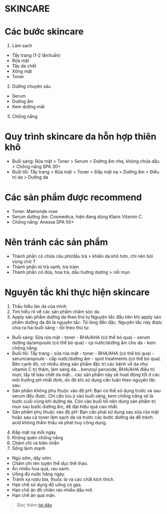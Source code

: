 # SKINCARE


# Các bước skincare
1. Làm sạch
- Tẩy trang (1-2 lần/tuần)
- Rửa mặt 
- Tẩy da chết
- Xông mặt 
- Toner 
2. Dưỡng chuyên sâu 
-  Serum
-  Dưỡng ẩm
-  Kem dưỡng mắt 
3. Chống nắng 

# Quy trình skincare da hỗn hợp thiên khô
- Buổi sáng: Rửa mặt > Toner > Serum > Dưỡng ẩm nhẹ, không chứa dầu > Chống nắng SPA 30+ 
- Buổi tối: Tẩy trang > Rửa mặt > Toner > Đắp mặt nạ > Dưỡng ẩm > Điều trị da > Dưỡng da 

# Các sản phẩm được recommend 
-  Toner: Mamonde rose 
-  Serum dưỡng ẩm: Cosmedica, hiện đang dùng Klairs Vitamin C.
-  Chống nắng: Anessa SPA 50+

# Nên tránh các sản phẩm
- Thành phần có chứa câu phỉ/dầu trà > khiến da khô hơn, chỉ nên bôi vùng chữ T
- Thành phần từ trà xanh, trà tràm 
- Thành phần có dừa, hoa trà, dầu hướng dương > nổi mụn 

# Nguyên tắc khi thực hiện skincare
1. Thấu hiểu làn da của mình
2. Tìm hiểu rõ về các sản phẩm chăm sóc da
3. Apply sản phẩm dưỡng da theo thứ tự
Nguyên tắc đầu tiên khi apply sản phẩm dưỡng da đó là nguyên tắc: Từ lỏng đến đặc. Nguyên tắc này được chia ra hai buổi sáng -  tối theo thứ tự:
- Buổi sáng: Sữa rửa mặt - toner - BHA/AHA (có thể bỏ qua) - serum dưỡng da/ampoule (có thể bỏ qua) - cp nước/dưỡng ẩm cho da - kem chống nắng.  
- Buổi tối: Tẩy trang - sữa rửa mặt - toner - BHA/AHA (có thể bỏ qua)  - serum/ampoule - cấp nước/dưỡng ẩm - spot treatments (có thể bỏ qua).  
Bên cạnh đó, có nhiều dòng sản phẩm đặc trị các bệnh về da như vitamin C trị thâm, làm sáng da… benzoyl peroxide, BHA/AHA điều trị mụn, tẩy tế bào chết da mặt… các sản phẩm này sẽ hoạt động tốt ở các môi trường pH nhất định, do đó khi sử dụng cần tuân theo nguyên tắc sau:
- Sản phẩm không phụ thuộc vào độ pH: Bạn có thể sử dụng trước và sau serum đều được. Chỉ cần lưu ý vào buổi sáng, kem chống nắng sẽ là bước cuối cùng khi dưỡng da. Còn vào buổi tối nên dùng sản phẩm trị mụn sau bước dưỡng ẩm, để đạt hiệu quả cao nhất.  
- Sản phẩm phụ thuộc vào độ pH: Bạn cần phải sử dụng sau sữa rửa mặt hoặc sau cả toner làm sạch da và trước các bước dưỡng da để tránh acid không thẩm thấu và phát huy công dụng.  
4. Đắp mặt nạ mỗi ngày
5. Không quên chống nắng
6. Chăm chỉ và kiên nhẫn
7. Sống lành mạnh
- Ngủ sớm, dậy sớm.  
- Chăm chỉ rèn luyện thể dục thể thao.  
- Ăn nhiều hoa quả, rau xanh.  
- Uống đủ nước hằng ngày.  
- Tránh xa rượu bia, thuốc lá và các chất kích thích.  
- Hạn chế sử dụng đồ uống có gas.  
- Hạn chế ăn đồ chiên rán nhiều dầu mỡ.  
- Hạn chế ăn quá mặn.  

> Đọc thêm [tại dây](https://www.nytimes.com/guides/tmagazine/skincare-routine)
